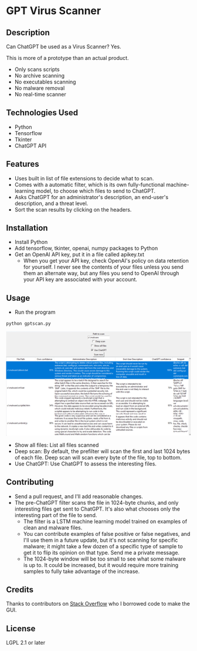 # GPT Virus Scanner

## Description

Can ChatGPT be used as a Virus Scanner? Yes.

This is more of a prototype than an actual product.

- Only scans scripts
- No archive scanning
- No executables scanning
- No malware removal
- No real-time scanner

## Technologies Used

- Python
- Tensorflow
- Tkinter
- ChatGPT API

## Features

- Uses built in list of file extensions to decide what to scan.
- Comes with a automatic filter, which is its own fully-functional machine-learning model, to choose which files to send to ChatGPT.
- Asks ChatGPT for an administrator's description, an end-user's description, and a threat level.
- Sort the scan results by clicking on the headers.

## Installation

- Install Python
- Add tensorflow, tkinter, openai, numpy packages to Python
- Get an OpenAI API key, put it in a file called apikey.txt
  - When you get your API key, check OpenAI's policy on data retention for yourself. I never see the contents of your files unless you send them an alternate way, but any files you send to OpenAI through your API key are associated with your account.
  
## Usage

- Run the program

```batch
python gptscan.py
```
![Scan Results](gpt-virus-scan.png)

- Show all files: List all files scanned
- Deep scan: By default, the prefilter will scan the first and last 1024 bytes of each file. Deep scan will scan every byte of the file, top to bottom.
- Use ChatGPT: Use ChatGPT to assess the interesting files.

## Contributing

- Send a pull request, and I'll add reasonable changes.
- The pre-ChatGPT filter scans the file in 1024-byte chunks, and only interesting files get sent to ChatGPT. It's also what chooses only the interesting part of the file to send.
  - The filter is a LSTM machine learning model trained on examples of clean and malware files.
  - You can contribute examples of false positive or false negatives, and I'll use them in a future update, but it's not scanning for specific malware; it might take a few dozen of a specific type of sample to get it to flip its opinion on that type. Send me a private message.
  - The 1024-byte window will be too small to see what some malware is up to. It could be increased, but it would require more training samples to fully take advantage of the increase.


## Credits

Thanks to contributors on [Stack Overflow](https://stackoverflow.com/questions/51131812/wrap-text-inside-row-in-tkinter-treeview) who I borrowed code to make the GUI. 

## License

LGPL 2.1 or later
